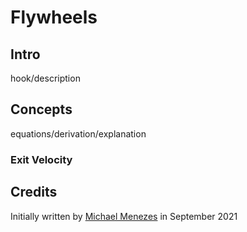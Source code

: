 # Flywheels

## Intro

hook/description


## Concepts

equations/derivation/explanation

### Exit Velocity


## Credits

Initially written by [Michael Menezes](https://github.com/Menezmic21/) in September 2021
